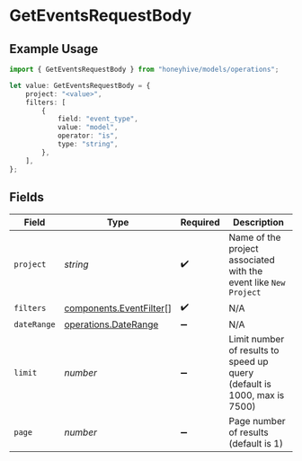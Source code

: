 # GetEventsRequestBody

## Example Usage

```typescript
import { GetEventsRequestBody } from "honeyhive/models/operations";

let value: GetEventsRequestBody = {
    project: "<value>",
    filters: [
        {
            field: "event_type",
            value: "model",
            operator: "is",
            type: "string",
        },
    ],
};
```

## Fields

| Field                                                                    | Type                                                                     | Required                                                                 | Description                                                              |
| ------------------------------------------------------------------------ | ------------------------------------------------------------------------ | ------------------------------------------------------------------------ | ------------------------------------------------------------------------ |
| `project`                                                                | *string*                                                                 | :heavy_check_mark:                                                       | Name of the project associated with the event like `New Project`         |
| `filters`                                                                | [components.EventFilter](../../models/components/eventfilter.md)[]       | :heavy_check_mark:                                                       | N/A                                                                      |
| `dateRange`                                                              | [operations.DateRange](../../models/operations/daterange.md)             | :heavy_minus_sign:                                                       | N/A                                                                      |
| `limit`                                                                  | *number*                                                                 | :heavy_minus_sign:                                                       | Limit number of results to speed up query (default is 1000, max is 7500) |
| `page`                                                                   | *number*                                                                 | :heavy_minus_sign:                                                       | Page number of results (default is 1)                                    |